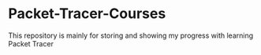 # Packet-Tracer-Courses
This repository is mainly for storing and showing my progress with learning Packet Tracer
